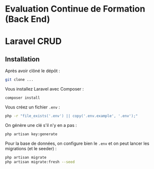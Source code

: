 # Evaluation Continue de Formation (Back End)

# Laravel CRUD

## Installation

Après avoir clôné le dépôt :

```bash
git clone ...
```

Vous installez Laravel avec Composer :

```bash
composer install
```

Vous créez un fichier `.env` :

```bash
php -r "file_exists('.env') || copy('.env.example', '.env');"
```

On génère une clé s'il n'y en a pas :

```bash
php artisan key:generate
```

Pour la base de données, on configure bien le `.env` et on peut lancer les migrations (et le seeder) :

```bash
php artisan migrate
php artisan migrate:fresh --seed
```



